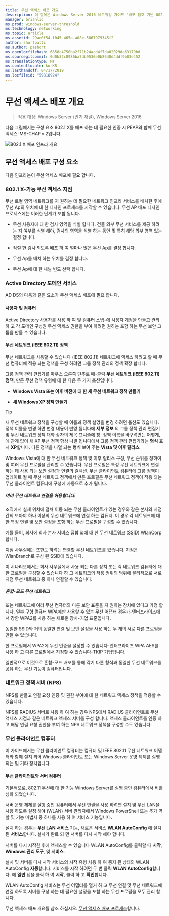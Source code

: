 ```yaml
---
title: 무선 액세스 배포 개요
description: 이 항목은 Windows Server 2016 네트워킹 가이드 "배포 암호 기반 802.1 X 인증 된 무선 액세스"
manager: brianlic
ms.prod: windows-server-threshold
ms.technology: networking
ms.topic: article
ms.assetid: 29ae0f54-f045-465a-a08e-5867979345f2
author: shortpatti
ms.author: pashort
ms.openlocfilehash: 6658c4750ba2f71b24acd4f7da02029da63179bd
ms.sourcegitcommit: 0d0b32c8986ba7db9536e0b8648d4ddf9b03e452
ms.translationtype: MT
ms.contentlocale: ko-KR
ms.lasthandoff: 04/17/2019
ms.locfileid: "59818924"
---
```

# <a name="wireless-access-deployment-overview"></a>무선 액세스 배포 개요

>적용 대상: Windows Server (반기 채널), Windows Server 2016

다음 그림에서는 구성 요소 802.1 X를 배포 하는 데 필요한 인증 시 PEAP와 함께 무선 액세스\-MS\-CHAP v 2입니다.  

![802.1 X 배포 인프라 개요](../../../media/8021X-Deploy-Overview/8021X-Deploy-Overview.jpg)

## <a name="wireless-access-deployment-components"></a>무선 액세스 배포 구성 요소
다음 인프라는이 무선 액세스 배포에 필요 합니다.

### <a name="8021x-capable-wireless-access-points"></a>802.1 X\-가능 무선 액세스 지점
무선 로컬 영역 네트워크를 지 원하는 데 필요한 네트워크 인프라 서비스를 배치한 후에 무선 Ap의 위치에 대 한 디자인 프로세스를 시작할 수 있습니다. 무선 AP 배포 디자인 프로세스에는 이러한 단계가 포함 됩니다.

- 무선 사용자에 대 한 검사 영역을 식별 합니다. 건물 외부 무선 서비스를 제공 하려는 지 여부를 식별 해야, 검사의 영역을 식별 하는 동안 및 특히 해당 외부 영역 있는 결정 합니다.

- 적절 한 검사 되도록 배포 하 여 얼마나 많은 무선 Ap를 결정 합니다.

- 무선 Ap를 배치 하는 위치를 결정 합니다.

- 무선 Ap에 대 한 채널 빈도 선택 합니다.

### <a name="active-directory-domain-services"></a>Active Directory 도메인 서비스
AD DS의 다음과 같은 요소가 무선 액세스 배포에 필요 합니다.

#### <a name="users-and-computers"></a>사용자 및 컴퓨터

Active Directory 사용자를 사용 하 여 및 컴퓨터 스냅\-에 사용자 계정을 만들고 관리 하 고 각 도메인 구성원 무선 액세스 권한을 부여 하려면 원하는 포함 하는 무선 보안 그룹을 만들 수 있습니다.

#### <a name="wireless-network-ieee-80211-policies"></a>무선 네트워크 \(IEEE 802.11\) 정책

무선 네트워크를 사용할 수 있습니다 \(IEEE 802.11\) 네트워크에 액세스 하려고 할 때 무선 컴퓨터에 적용 되는 정책을 구성 하려면 그룹 정책 관리의 정책 확장 합니다.

그룹 정책 관리 편집기를 마우스 오른쪽 단추로 때\-클릭 **무선 네트워크 \(IEEE 802.11\) 정책**, 만든 무선 정책 유형에 대 한 다음 두 가지 옵션입니다.

- **Windows Vista 또는 이후 버전에 대 한 새 무선 네트워크 정책 만들기**

- **새 Windows XP 정책 만들기**

>[!TIP]
>새 무선 네트워크 정책을 구성할 때 이름과 정책 설명을 변경 하려면 옵션도 있습니다. 정책 이름을 변경 하면 변경 내용이 반영 됩니다에 **세부 정보** 의 그룹 정책 관리 편집기 및 무선 네트워크 정책 대화 상자의 제목 표시줄에 창. 정책 이름을 바꾸려면는 어떻게,에 관계 없이 새 XP 무선 정책 항상 나열 됩니다에서 그룹 정책 관리 편집기와는 **형식** 표시 **XP**합니다. 다른 정책을 나열 되는 **형식** 보여 주는 **Vista 및 이후 릴리스**.  

Windows Vista에 대 한 무선 네트워크 정책 및 이후 릴리스 구성, 우선 순위를 정하여 및 여러 무선 프로필을 관리할 수 있습니다. 무선 프로필은 특정 무선 네트워크에 연결 하는 데 사용 되는 보안 설정과 연결의 컬렉션. 무선 클라이언트 컴퓨터에 그룹 정책이 업데이트 될 때 무선 네트워크 정책에서 만든 프로필은 무선 네트워크 정책이 적용 되는 무선 클라이언트 컴퓨터에 구성에 자동으로 추가 됩니다.

##### <a name="allowing-connections-to-multiple-wireless-networks"></a>여러 무선 네트워크 연결을 허용합니다.

조직에서 실제 위치에 걸쳐 이동 되는 무선 클라이언트가 있는 경우와 같은 본사와 지점 간의 보아야 하나 이상의 무선 네트워크에 연결 하는 컴퓨터. 이 경우 각 네트워크에 대 한 특정 연결 및 보안 설정을 포함 하는 무선 프로필을 구성할 수 있습니다.

예를 들어, 회사에 회사 본사 서비스 집합 id에 대 한 무선 네트워크 \(SSID\) WlanCorp 합니다.

지점 사무실에는 또한도 하려는 연결할 무선 네트워크를 있습니다. 지점은 WlanBranch로 구성 된 SSID에 있습니다.

이 시나리오에서는 회사 사무실에서 사용 되는 다른 장치 또는 각 네트워크 컴퓨터에 대 한 프로필을 구성할 수 있습니다 하 고 네트워크의 적용 범위의 범위에 물리적으로 서로 지점 무선 네트워크 중 하나 연결할 수 있습니다.

##### <a name="mixed-mode-wireless-networks"></a>혼합\-모드 무선 네트워크

또는 네트워크에 여러 무선 컴퓨터와 다른 보안 표준을 지 원하는 장치에 있다고 가정 합니다. 일부 구형 컴퓨터 WPA에만 사용할 수 있는 무선 어댑터 경우가\-엔터프라이즈에서 강함 WPA2를 사용 하는 새로운 장치\-기업 표준입니다.

동일한 SSID와 거의 동일한 연결 및 보안 설정을 사용 하는 두 개의 서로 다른 프로필을 만들 수 있습니다.

한 프로필에서 WPA2에 무선 인증을 설정할 수 있습니다\-엔터프라이즈 WPA AES를 사용 하 고 다른 프로필에서 지정할 수 있습니다\-TKIP 기업입니다.

일반적으로 이것으로 혼합\-모드 배포를 통해 각기 다른 형식과 동일한 무선 네트워크를 공유 하는 무선 기능이 컴퓨터입니다.

### <a name="network-policy-server-nps"></a>네트워크 정책 서버 \(NPS\)
NPS를 만들고 연결 요청 인증 및 권한 부여에 대 한 네트워크 액세스 정책을 적용할 수 있습니다.

NPS를 RADIUS 서버로 사용 하 여 하는 경우 NPS에서 RADIUS 클라이언트로 무선 액세스 지점과 같은 네트워크 액세스 서버를 구성 합니다. 액세스 클라이언트를 인증 하 고 해당 연결 요청 권한을 부여 하는 NPS 네트워크 정책을 구성할 수도 있습니다.  

### <a name="wireless-client-computers"></a>무선 클라이언트 컴퓨터
이 가이드에서는 무선 클라이언트 컴퓨터는 컴퓨터 및 IEEE 802.11 무선 네트워크 어댑터와 함께 설치 되어 Windows 클라이언트 또는 Windows Server 운영 체제를 실행 되는 및 기타 장치입니다.

#### <a name="server-computers-as-wireless-clients"></a>무선 클라이언트와 서버 컴퓨터

기본적으로, 802.11 무선에 대 한 기능 Windows Server를 실행 중인 컴퓨터에서 비활성화 되었습니다.

서버 운영 체제를 실행 중인 컴퓨터에서 무선 연결을 사용 하려면 설치 및 무선 LAN을 사용 하도록 설정 해야 \(WLAN\) 서버 관리자에서 Windows PowerShell 또는 추가 역할 및 기능 마법사 중 하나를 사용 하 여 서비스 기능입니다.

설치 하는 경우는 **무선 LAN 서비스** 기능, 새로운 서비스 **WLAN AutoConfig** 에 설치 된 **서비스**합니다. 설치가 완료 되 면 서버를 다시 시작 해야 합니다.

서버를 다시 시작한 후에 액세스할 수 있습니다 WLAN AutoConfig를 클릭할 때 **시작**, **Windows 관리 도구**, 및 **서비스**.

설치 및 서버를 다시 시작 서비스의 시작 유형 사용 하 여 중지 된 상태의 WLAN AutoConfig **자동**합니다. 서비스를 시작 하려면 두 번 클릭 **WLAN AutoConfig**합니다. 에 **일반** 탭을 클릭 하 여 **시작**, 클릭 하 고 **확인**합니다.

WLAN AutoConfig 서비스는 무선 어댑터를 열거 하 고 무선 연결 및 무선 네트워크에 연결 하도록 서버를 구성 하는 데 필요한 설정을 포함 하는 무선 프로필을 모두 관리 합니다.

무선 액세스 배포 개요를 참조 하십시오. [무선 액세스 배포 프로세스](c-wireless-access-deploy-process.md)합니다.
